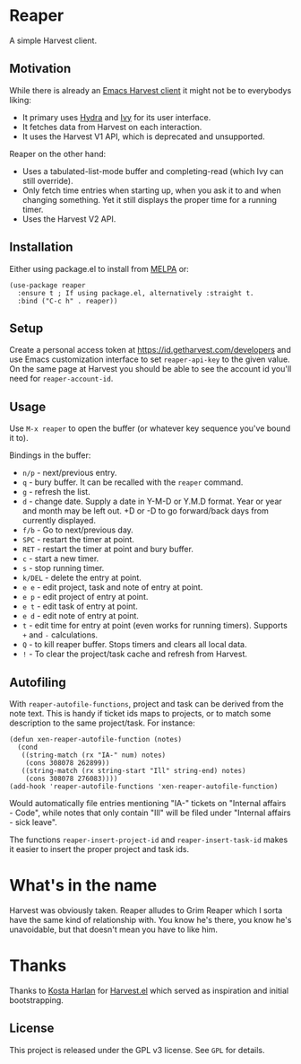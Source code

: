 # Reaper

A simple Harvest client.

## Motivation

While there is already an [Emacs Harvest
client](https://github.com/kostajh/harvest.el) it might not be to
everybodys liking:

* It primary uses [Hydra](https://github.com/abo-abo/hydra) and
  [Ivy](https://github.com/abo-abo/swiper) for its user interface.
* It fetches data from Harvest on each interaction.
* It uses the Harvest V1 API, which is deprecated and unsupported.

Reaper on the other hand:

* Uses a tabulated-list-mode buffer and completing-read (which Ivy can
  still override).
* Only fetch time entries when starting up, when you ask it to and
  when changing something. Yet it still displays the proper time for a
  running timer.
* Uses the Harvest V2 API.

## Installation

Either using package.el to install from [MELPA](https://melpa.org/) or:

``` emacs-lisp
(use-package reaper
  :ensure t ; If using package.el, alternatively :straight t.
  :bind ("C-c h" . reaper))
```

## Setup

Create a personal access token at https://id.getharvest.com/developers
and use Emacs customization interface to set `reaper-api-key` to the
given value. On the same page at Harvest you should be able to see the
account id you'll need for `reaper-account-id`.

## Usage

Use `M-x reaper` to open the buffer (or whatever key sequence you've bound it to). 

Bindings in the buffer:
* `n/p` - next/previous entry.
* `q` - bury buffer. It can be recalled with the `reaper` command.
* `g` - refresh the list.
* `d` - change date. Supply a date in Y-M-D or Y.M.D format. Year
  or year and month may be left out. +D or -D to go forward/back days
  from currently displayed.
* `f/b` - Go to next/previous day.
* `SPC` - restart the timer at point.
* `RET` - restart the timer at point and bury buffer.
* `c` - start a new timer.
* `s` - stop running timer.
* `k/DEL` - delete the entry at point.
* `e e` - edit project, task and note of entry at point.
* `e p` - edit project of entry at point.
* `e t` - edit task of entry at point.
* `e d` - edit note of entry at point.
* `t` - edit time for entry at point (even works for running timers).
  Supports `+` and `-` calculations.
* `Q` - to kill reaper buffer. Stops timers and clears all local data.
* `!` - To clear the project/task cache and refresh from Harvest.

## Autofiling

With `reaper-autofile-functions`, project and task can be derived from
the note text. This is handy if ticket ids maps to projects, or to
match some description to the same project/task. For instance:

``` emacs-lisp
(defun xen-reaper-autofile-function (notes)
  (cond
   ((string-match (rx "IA-" num) notes)
    (cons 308078 262899))
   ((string-match (rx string-start "Ill" string-end) notes)
    (cons 308078 276083))))
(add-hook 'reaper-autofile-functions 'xen-reaper-autofile-function)
```

Would automatically file entries mentioning "IA-<num>" tickets on
"Internal affairs - Code", while notes that only contain "Ill" will be
filed under "Internal affairs - sick leave".

The functions `reaper-insert-project-id` and `reaper-insert-task-id`
makes it easier to insert the proper project and task ids.

# What's in the name

Harvest was obviously taken. Reaper alludes to Grim Reaper which I
sorta have the same kind of relationship with. You know he's there,
you know he's unavoidable, but that doesn't mean you have to like him.

# Thanks

Thanks to [Kosta Harlan](https://github.com/kostajh) for
[Harvest.el](https://github.com/kostajh/harvest.el) which served as
inspiration and initial bootstrapping.

## License

This project is released under the GPL v3 license. See `GPL` for
details.
